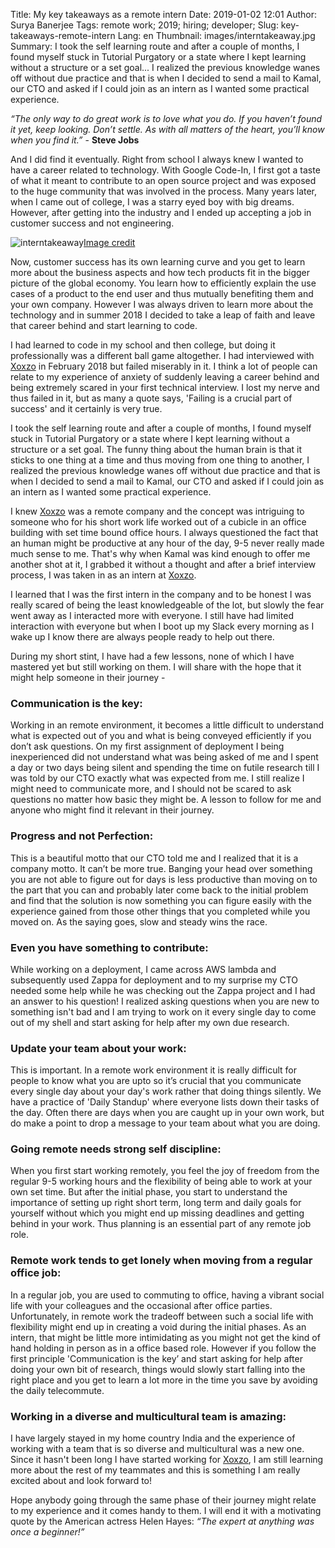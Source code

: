 Title: My key takeaways as a remote intern
Date: 2019-01-02 12:01
Author: Surya Banerjee
Tags: remote work; 2019; hiring; developer;
Slug: key-takeaways-remote-intern
Lang: en
Thumbnail: images/interntakeaway.jpg
Summary: I took the self learning route and after a couple of months, I found myself stuck in Tutorial Purgatory or a state where I kept learning without a structure or a set goal... I realized the previous knowledge wanes off without due practice and that is when I decided to send a mail to Kamal, our CTO and asked if I could join as an intern as I wanted some practical experience.


*“The only way to do great work is to love what you do. If you haven’t found it yet, keep looking. Don’t settle. As with all matters of the heart, you’ll know when you find it.”*  -  **Steve Jobs**

And I did find it eventually. Right from school I always knew I wanted to have a career related to technology. With Google Code-In, I first got a taste of what it meant to contribute to an open source project and was exposed to the huge community that was involved in the process. Many years later, when I came out of college, I was a starry eyed boy with big dreams. However, after getting into the industry and I ended up accepting a job in customer success and not engineering.


![interntakeaway](/images/interntakeaway.jpg)<a class="caption" href="https://unsplash.com/photos/O_CLjxjzN3M">Image credit</a>


Now, customer success has its own learning curve and you get to learn more about the business aspects and how tech products fit in the bigger picture of the global economy. You learn how to efficiently explain the use cases of a product to the end user and thus mutually benefiting them and your own company. However I was always driven to learn more about the technology and in summer 2018 I decided to take a leap of faith and leave that career behind and start learning to code.

I had learned to code in my school and then college, but doing it professionally was a different ball game altogether. I had interviewed with [Xoxzo](https://www.xoxzo.com/en/) in February 2018 but failed miserably in it. I think a lot of people can relate to my experience of anxiety of suddenly leaving a career behind and being extremely scared in your first technical interview. I lost my nerve and thus failed in it, but as many a quote says, 'Failing is a crucial part of success' and it certainly is very true.

I took the self learning route and after a couple of months, I found myself stuck in Tutorial Purgatory or a state where I kept learning without a structure or a set goal. The funny thing about the human brain is that it sticks to one thing at a time and thus moving from one thing to another, I realized the previous knowledge wanes off without due practice and that is when I decided to send a mail to Kamal, our CTO and asked if I could join as an intern as I wanted some practical experience.

I knew [Xoxzo](https://www.xoxzo.com/en/) was a remote company and the concept was intriguing to someone who for his short work life worked out of a cubicle in an office building with set time bound office hours. I always questioned the fact that an human might be productive at any hour of the day, 9-5 never really made much sense to me. That's why when Kamal was kind enough to offer me another shot at it, I grabbed it without a thought and after a brief interview process, I was taken in as an intern at [Xoxzo](https://www.xoxzo.com/en/).

I learned that I was the first intern in the company and to be honest I was really scared of being the least knowledgeable of the lot, but slowly the fear went away as I interacted more with everyone. I still have had limited interaction with everyone but when I boot up my Slack every morning as I wake up I know there are always people ready to help out there.

During my short stint, I have had a few lessons, none of which I have mastered yet but still working on them. I will share with the hope that it might help someone in their journey -

### Communication is the key:
Working in an remote environment, it becomes a little difficult to understand what is expected out of you and what is being conveyed efficiently if you don’t ask questions. On my first assignment of deployment I being inexperienced did not understand what was being asked of me and I spent a day or two days being silent and spending the time on futile research till I was told by our CTO exactly what was expected from me. I still realize I might need to communicate more, and I should not be scared to ask questions no matter how basic they might be. A lesson to follow for me and anyone who might find it relevant in their journey.

### Progress and not Perfection:
This is a beautiful motto that our CTO told me and I realized that it is a company motto. It can’t be more true. Banging your head over something you are not able to figure out for days is less productive than moving on to the part that you can and probably later come back to the initial problem and find that the solution is now something you can figure easily with the experience gained from those other things that you completed while you moved on. As the saying goes, slow and steady wins the race.

### Even you have something to contribute:
While working on a deployment, I came across AWS lambda and subsequently used Zappa for deployment and to my surprise my CTO needed some help while he was checking out the Zappa project and I had an answer to his question! I realized asking questions when you are new to something isn't bad and I am trying to work on it every single day to come out of my shell and start asking for help after my own due research.

### Update your team about your work:
This is important. In a remote work environment it is really difficult for people to know what you are upto so it’s crucial that you communicate every single day about your day's work rather that doing things silently. We have a practice of 'Daily Standup' where everyone lists down their tasks of the day. Often there are days when you are caught up in your own work, but do make a point to drop a message to your team about what you are doing.

### Going remote needs strong self discipline:
When you first start working remotely, you feel the joy of freedom from the regular 9-5 working hours and the flexibility of being able to work at your own set time. But after the initial phase, you start to understand the importance of setting up right short term, long term and daily goals for yourself without which you might end up missing deadlines and getting behind in your work. Thus planning is an essential part of any remote job role.

### Remote work tends to get lonely when moving from a regular office job:
In a regular job, you are used to commuting to office, having a vibrant social life with your colleagues and the occasional after office parties. Unfortunately, in remote work the tradeoff between such a social life with flexibility might end up in creating a void during the initial phases. As an intern, that might be little more intimidating as you might not get the kind of hand holding in person as in a office based role. However if you follow the first principle 'Communication is the key’ and start asking for help after doing your own bit of research, things would slowly start falling into the right place and you get to learn a lot more in the time you save by avoiding the daily telecommute.

### Working in a diverse and multicultural team is amazing:
I have largely stayed in my home country India and the experience of working with a team that is so diverse and multicultural was a new one. Since it hasn't been long I have started working for [Xoxzo](https://www.xoxzo.com/en/), I am still learning more about the rest of my teammates and this is something I am really excited about and look forward to!

Hope anybody going through the same phase of their journey might relate to my experience and it comes handy to them. I will end it with a motivating quote by the American actress Helen Hayes: *“The expert at anything was once a beginner!”*
